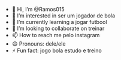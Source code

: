 - 👋 Hi, I’m @Ramos015
- 👀 I’m interested in ser um jogador de bola
- 🌱 I’m currently learning a jogar futbool
- 💞️ I’m looking to collaborate on treinar 
- 📫 How to reach me pelo instagram
- 😄 Pronouns: dele/ele
- ⚡ Fun fact: jogo bola estudo e treino

<!---
Ramos015/Ramos015 is a ✨ special ✨ repository because its `README.md` (this file) appears on your GitHub profile.
You can click the Preview link to take a look at your changes.
--->
